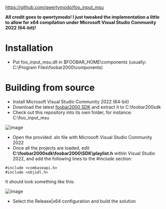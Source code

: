 https://github.com/qwertymodo/foo_input_msu

**All credit goes to qwertymodo! I just tweaked the implementation a little to allow for x64 compilation under Microsoft Visual Studio Community 2022 (64-bit)!**

# Installation

* Put foo_input_msu.dll in $FOOBAR_HOME\components (usually: C:\Program Files\foobar2000\components)

# Building from source

* Install Microsoft Visual Studio Community 2022 (64-bit)
* Download the latest [foobar2000 SDK](http://www.foobar2000.org/SDK) and extract it to C:\foobar200sdk
* Check out this repository into its own folder, for instance: C:\foo_input_msu

![image](https://github.com/miguelmartins1987/foo_input_msu/assets/232489/9d12d53e-e6cf-4890-9535-ff7bfe4d6a18)

* Open the provided .sln file with Microsoft Visual Studio Community 2022
* Once all the projects are loaded, edit **C:\foobar2000sdk\foobar2000\SDK\playlist.h** within Visual Studio 2022, and add the following lines to the #include section:

```
#include <combaseapi.h>
#include <objidl.h>
```

It should look something like this:

![image](https://github.com/miguelmartins1987/foo_input_msu/assets/232489/a55cc9ee-5a2e-4993-a62d-db530fb85bf3)

* Select the Release|x64 configuration and build the solution
